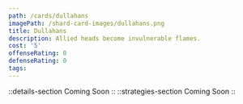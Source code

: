 ```yaml
---
path: /cards/dullahans
imagePath: /shard-card-images/dullahans.png
title: Dullahans
description: Allied heads become invulnerable flames.
cost: '5'
offenseRating: 0
defenseRating: 0
tags:
---
```

::details-section
Coming Soon
::
::strategies-section
Coming Soon
::